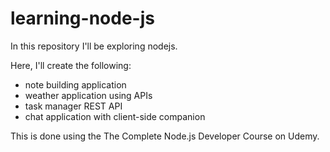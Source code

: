 # learning-node-js

In this repository I'll be exploring nodejs.

Here, I'll create the following:
- note building application
- weather application using APIs
- task manager REST API
- chat application with client-side companion

This is done using the The Complete Node.js Developer Course on Udemy.
